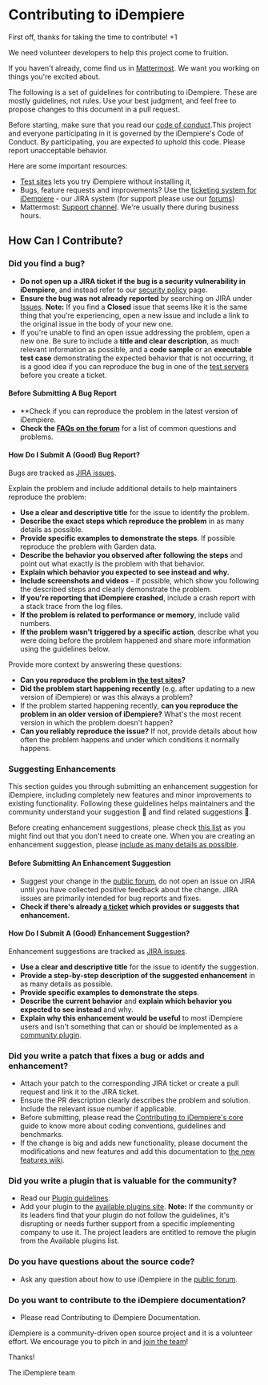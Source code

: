 # Contributing to iDempiere

First off, thanks for taking the time to contribute! +1

We need volunteer developers to help this project come to fruition.

If you haven't already, come find us in [Mattermost](https://mattermost.idempiere.org/). We want you working on things you're excited about.

The following is a set of guidelines for contributing to iDempiere. These are mostly guidelines, not rules. 
Use your best judgment, and feel free to propose changes to this document in a pull request.

Before starting, make sure that you read our [code of conduct](CODE_OF_CONDUCT.md).This project and everyone participating in 
it is governed by the iDempiere's Code of Conduct. By participating, you are expected to uphold this code. 
Please report unacceptable behavior.

Here are some important resources:

  * [Test sites](https://www.idempiere.org/test-sites) lets you try iDempiere without installing it,
  * Bugs, feature requests and improvements? Use the [ticketing system for iDempiere](https://idempiere.atlassian.net/secure/Dashboard.jspa) - our JIRA system (for support please use our [forums](https://www.idempiere.org/forums))
  * Mattermost: [Support channel](https://mattermost.idempiere.org/idempiere/channels/support). We're usually there during business hours.
  
## How Can I Contribute?

### **Did you find a bug?**
* **Do not open up a JIRA ticket if the bug is a security vulnerability in iDempiere**, 
and instead refer to our [security policy](https://wiki.idempiere.org/en/How_to_report_a_vulnerability) page.
* **Ensure the bug was not already reported** by searching on JIRA under [Issues](https://idempiere.atlassian.net/issues/).
**Note:** If you find a **Closed** issue that seems like it is the same thing that you're experiencing, open a new issue and include a link to the original issue in the body of your new one.
* If you're unable to find an open issue addressing the problem, open a new one. Be sure to include a 
**title and clear description**, as much relevant information as possible, and a **code sample** or an **executable test case** 
demonstrating the expected behavior that is not occurring, it is a good idea if you can reproduce the bug in one of the 
[test servers](https://www.idempiere.org/test-sites) before you create a ticket.

#### Before Submitting A Bug Report

* **Check if you can reproduce the problem in the latest version of iDempiere. 
* **Check the [FAQs on the forum](https://www.idempiere.org/forums)** for a list of common questions and problems.

#### How Do I Submit A (Good) Bug Report?

Bugs are tracked as [JIRA issues](https://idempiere.atlassian.net/issues/).

Explain the problem and include additional details to help maintainers reproduce the problem:

* **Use a clear and descriptive title** for the issue to identify the problem.
* **Describe the exact steps which reproduce the problem** in as many details as possible. 
* **Provide specific examples to demonstrate the steps**. If possible reproduce the problem with Garden data.
* **Describe the behavior you observed after following the steps** and point out what exactly is the problem with that behavior.
* **Explain which behavior you expected to see instead and why.**
* **Include screenshots and videos** - if possible, which show you following the described steps and clearly demonstrate the problem. 
* **If you're reporting that iDempiere crashed**, include a crash report with a stack trace from the log files. 
* **If the problem is related to performance or memory**, include valid numbers.
* **If the problem wasn't triggered by a specific action**, describe what you were doing before the problem happened and share more information using the guidelines below.

Provide more context by answering these questions:

* **Can you reproduce the problem in [the test sites](https://www.idempiere.org/test-sites)?**
* **Did the problem start happening recently** (e.g. after updating to a new version of iDempiere) or was this always a problem?
* If the problem started happening recently, **can you reproduce the problem in an older version of iDempiere?** What's the most recent version in which the problem doesn't happen?
* **Can you reliably reproduce the issue?** If not, provide details about how often the problem happens and under which conditions it normally happens.

### Suggesting Enhancements

This section guides you through submitting an enhancement suggestion for iDempiere, including completely new features and 
minor improvements to existing functionality. Following these guidelines helps maintainers and the community understand your 
suggestion :pencil: and find related suggestions :mag_right:.

Before creating enhancement suggestions, please check [this list](#before-submitting-an-enhancement-suggestion) as you might 
find out that you don't need to create one. When you are creating an enhancement suggestion, please [include as many details as possible](#how-do-i-submit-a-good-enhancement-suggestion). 

#### Before Submitting An Enhancement Suggestion

* Suggest your change in the [public forum](https://www.idempiere.org/forums), do not open an issue on JIRA until you have collected positive feedback about the change. JIRA issues are primarily intended for bug reports and fixes.
* **Check if there's already [a ticket](https://idempiere.atlassian.net/browse/IDEMPIERE-3978?jql=issuetype%20in%20(Improvement%2C%20%22New%20Feature%22)%20AND%20text%20~%20%22quick%20info%22) which provides or suggests that enhancement.**

#### How Do I Submit A (Good) Enhancement Suggestion?

Enhancement suggestions are tracked as [JIRA issues](https://idempiere.atlassian.net/issues/). 

* **Use a clear and descriptive title** for the issue to identify the suggestion.
* **Provide a step-by-step description of the suggested enhancement** in as many details as possible.
* **Provide specific examples to demonstrate the steps**. 
* **Describe the current behavior** and **explain which behavior you expected to see instead** and why.
* **Explain why this enhancement would be useful** to most iDempiere users and isn't something that can or should be implemented as a [community plugin](https://wiki.idempiere.org/en/Category:Available_Plugins).

### **Did you write a patch that fixes a bug or adds and enhancement?**

* Attach your patch to the corresponding JIRA ticket or create a pull request and link it to the JIRA ticket.
* Ensure the PR description clearly describes the problem and solution. Include the relevant issue number if applicable.
* Before submitting, please read the [Contributing to iDempiere's core](https://wiki.idempiere.org/en/Contributing_to_Trunk) guide to know more about coding conventions, guidelines and benchmarks.
* If the change is big and adds new functionality, please document the modifications and new features and add this documentation to [the new features wiki](https://wiki.idempiere.org/en/Category:New_Features).

### **Did you write a plugin that is valuable for the community?**

* Read our [Plugin guidelines](https://wiki.idempiere.org/en/Plugin_Guidelines).
* Add your plugin to the [available plugins site](https://wiki.idempiere.org/en/Category:Available_Plugins).
**Note:** If the community or its leaders find that your plugin do not follow the guidelines, it's disrupting or needs further support from a specific implementing company to use it. The project leaders are entitled to remove the plugin from the Available plugins list.

### **Do you have questions about the source code?**

* Ask any question about how to use iDempiere in the [public forum](https://www.idempiere.org/forums).

### **Do you want to contribute to the iDempiere documentation?**

* Please read Contributing to iDempiere Documentation.

iDempiere is a community-driven open source project and it is a volunteer effort. We encourage you to pitch in and [join the team](https://github.com/idempiere/idempiere/graphs/contributors)!

Thanks! 

The iDempiere team
